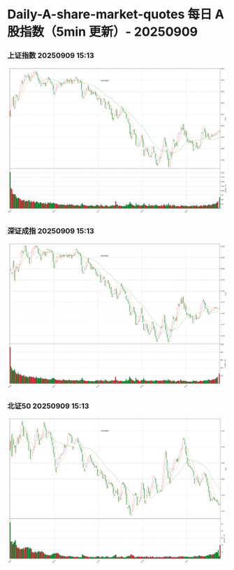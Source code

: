
# Daily-A-share-market-quotes 每日 A 股指数（5min 更新）- 20250909

### 上证指数 20250909 15:13
![](./fig/2025/9/20250909-sh000001.png)

### 深证成指 20250909 15:13
![](./fig/2025/9/20250909-sz399001.png)

### 北证50 20250909 15:13
![](./fig/2025/9/20250909-bj899050.png)
